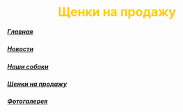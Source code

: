 <h1 align="center"><font color="#ffcc00">Щенки на продажу</font></h1>


 <h5 align="left"> <a href="https://kirillgorlov123.github.io/Kennel-of-dogs-KrasnoeSelo">Главная</a></h5>
 <h5 align="left"> <a href="https://kirillgorlov123.github.io/Kennel-of-dogs-KrasnoeSelo/news">Новости</a></h5>
 <h5 align="left"> <a href="https://kirillgorlov123.github.io/Kennel-of-dogs-KrasnoeSelo/Our-dogs">Наши собаки</a></h5>
 <h5 align="left"> <a href="https://kirillgorlov123.github.io/Kennel-of-dogs-KrasnoeSelo/Puppies for sale">Щенки на продажу</a></h5>
 <h5 align="left"> <a href="https://kirillgorlov123.github.io/Kennel-of-dogs-KrasnoeSelo/Foto Gallery">Фотогалерея</a></h5>
